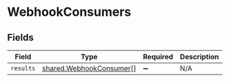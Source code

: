 # WebhookConsumers


## Fields

| Field                                                                     | Type                                                                      | Required                                                                  | Description                                                               |
| ------------------------------------------------------------------------- | ------------------------------------------------------------------------- | ------------------------------------------------------------------------- | ------------------------------------------------------------------------- |
| `results`                                                                 | [shared.WebhookConsumer](../../../sdk/models/shared/webhookconsumer.md)[] | :heavy_minus_sign:                                                        | N/A                                                                       |